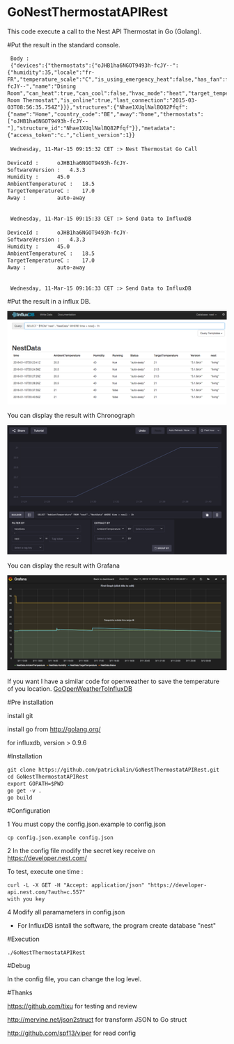 # GoNestThermostatAPIRest
This code execute a call to the Nest API Thermostat in Go (Golang).

#Put the result in the standard console.

     Body :
     {"devices":{"thermostats":{"oJHB1ha6NGOT9493h-fcJY--":{"humidity":35,"locale":"fr-FR","temperature_scale":"C","is_using_emergency_heat":false,"has_fan":false,"software_version":"4.3.3","has_leaf":false,"device_id":"oJHB1ha6NGOT9493h-fcJY--","name":"Dining Room","can_heat":true,"can_cool":false,"hvac_mode":"heat","target_temperature_c":20.0,"target_temperature_f":68,"target_temperature_high_c":24.0,"target_temperature_high_f":75,"target_temperature_low_c":20.0,"target_temperature_low_f":68,"ambient_temperature_c":20.0,"ambient_temperature_f":68,"away_temperature_high_c":24.0,"away_temperature_high_f":76,"away_temperature_low_c":15.0,"away_temperature_low_f":59,"structure_id":"Nhae1XUqlNalBQ82Pfqf","fan_timer_active":false,"name_long":"Dining Room Thermostat","is_online":true,"last_connection":"2015-03-03T08:56:35.754Z"}}},"structures":{"Nhae1XUqlNalBQ82Pfqf":{"name":"Home","country_code":"BE","away":"home","thermostats":["oJHB1ha6NGOT9493h-fcJY--"],"structure_id":"Nhae1XUqlNalBQ82Pfqf"}},"metadata":{"access_token":"c.","client_version":1}}

     Wednesday, 11-Mar-15 09:15:32 CET :> Nest Thermostat Go Call

    DeviceId : 	 	oJHB1ha6NGOT9493h-fcJY-
    SoftwareVersion : 	4.3.3
    Humidity : 	 	45.0
    AmbientTemperatureC : 	18.5
    TargetTemperatureC : 	17.0
    Away : 	 	 	auto-away


     Wednesday, 11-Mar-15 09:15:33 CET :> Send Data to InfluxDB

    DeviceId : 	 	oJHB1ha6NGOT9493h-fcJY-
    SoftwareVersion : 	4.3.3
    Humidity : 	 	45.0
    AmbientTemperatureC : 	18.5
    TargetTemperatureC : 	17.0
    Away : 	 	 	auto-away


     Wednesday, 11-Mar-15 09:16:33 CET :> Send Data to InfluxDB


#Put the result in a influx DB.

![InfluxDB Image ](https://github.com/patrickalin/GoNestThermostatAPIRest/blob/master/img/InfluxDB.png)

You can display the result with Chronograph

![InfluxDB Image ](https://github.com/patrickalin/GoNestThermostatAPIRest/blob/master/img/Chronograph.png)

You can display the result with Grafana

![Grafana Image ](https://github.com/patrickalin/GoNestThermostatAPIRest/blob/master/img/Grafana.png)

If you want I have a similar code for openweather to save the temperature of you location.
[GoOpenWeatherToInfluxDB](https://github.com/patrickalin/GoOpenWeatherToInfluxDB)

#Pre installation

install git

install go from http://golang.org/

for influxdb, version > 0.9.6

#Installation

    git clone https://github.com/patrickalin/GoNestThermostatAPIRest.git
    cd GoNestThermostatAPIRest
    export GOPATH=$PWD
    go get -v .
    go build

#Configuration

1 You must copy the config.json.example to config.json

    cp config.json.example config.json

2 In the config file modify the secret key receive on https://developer.nest.com/

To test, execute one time :

    curl -L -X GET -H "Accept: application/json" "https://developer-api.nest.com/?auth=c.557"
    with you key

4 Modify all paramameters in config.json

- For InfluxDB isntall the software, the program create database "nest"

#Execution

    ./GoNestThermostatAPIRest

#Debug

In the config file, you can change the log level.

#Thanks

https://github.com/tixu for testing and review

http://mervine.net/json2struct for transform JSON to Go struct

http://github.com/spf13/viper for read config
